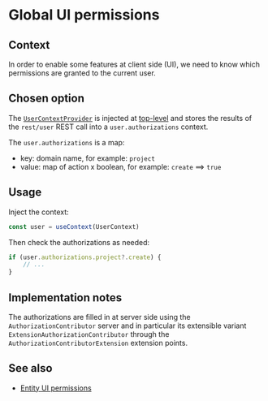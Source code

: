 # Global UI permissions

## Context

In order to enable some features at client side (UI), we need to know which permissions are granted to the current user.

## Chosen option

The [`UserContextProvider`](components/providers/UserProvider.js) is injected at [top-level](pages/_app.js) and stores the results of the `rest/user` REST call into a `user.authorizations` context.

The `user.authorizations` is a map:

* key: domain name, for example: `project`
* value: map of action x boolean, for example: `create` ==> `true`

## Usage

Inject the context:

```javascript
const user = useContext(UserContext)
```

Then check the authorizations as needed:

```javascript
if (user.authorizations.project?.create) {
    // ...
}
```

## Implementation notes

The authorizations are filled in at server side using the
`AuthorizationContributor` server and in particular its extensible
variant `ExtensionAuthorizationContributor` through the
`AuthorizationContributorExtension` extension points.

## See also

* [Entity UI permissions](entity-ui-permissions.md)
